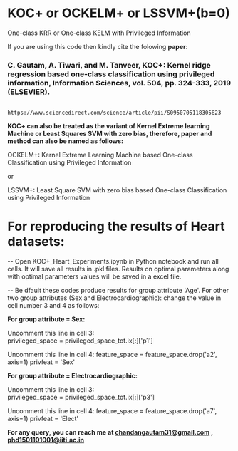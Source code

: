 # KOC+ or OCKELM+ or LSSVM+(b=0)
One-class KRR or One-class KELM with Privileged Information

If you are using this code then kindly cite the folowing **paper**: 

### C. Gautam, A. Tiwari, and M. Tanveer, KOC+: Kernel ridge regression based one-class classification using privileged information, Information Sciences, vol. 504, pp. 324-333, 2019 (ELSEVIER).

                  https://www.sciencedirect.com/science/article/pii/S0950705118305823


**KOC+ can also be treated as the variant of Kernel Extreme learning Machine or Least Squares SVM with zero bias, therefore, paper and method can also be named as follows:**

OCKELM+: Kernel Extreme Learning Machine based One-class Classification using Privileged Information 

or 

LSSVM+: Least Square SVM with zero bias based One-class Classification using Privileged Information


# For reproducing the results of Heart datasets:

--  Open KOC+_Heart_Experiments.ipynb in Python notebook and run all cells. It will save all results in .pkl files. Results on optimal   parameters along with optimal parameters values will be saved in a excel file.   

--  Be dfault these codes produce results for group attribute 'Age'. For other two group attributes (Sex and Electrocardiographic): change the value in cell number 3 and 4 as follows:

**For group attribute = Sex:**

Uncomment this line in cell 3:  
 privileged_space = privileged_space_tot.ix[:]['p1']

Uncomment this line in cell 4:
 feature_space = feature_space.drop('a2', axis=1)
 privfeat = 'Sex'

**For group attribute = Electrocardiographic:**

Uncomment this line in cell 3:  
 privileged_space = privileged_space_tot.ix[:]['p3']

Uncomment this line in cell 4:
 feature_space = feature_space.drop('a7', axis=1)
 privfeat = 'Elect'


**For any query, you can reach me at chandangautam31@gmail.com , phd1501101001@iiti.ac.in**
